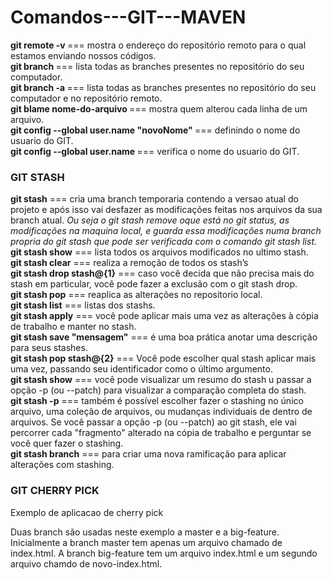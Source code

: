 # Comandos---GIT---MAVEN

<strong>git remote -v </strong> ===  mostra o endereço do repositório remoto para o qual estamos enviando nossos códigos.<br>
<strong>git branch </strong> ===  lista todas as branches presentes no repositório do seu computador.<br>
<strong>git branch -a </strong> ===  lista todas as branches presentes no repositório do seu computador e no repositório remoto.<br>
<strong>git blame nome-do-arquivo </strong> ===  mostra quem alterou cada linha de um arquivo.<br>
<strong>git config --global user.name "novoNome" </strong> === definindo o nome do usuario do GIT.<br>
<strong>git config --global user.name </strong> === verifica o nome do usuario do GIT.<br>
<h3>GIT STASH </h3>
<strong>git stash</strong> === cria uma branch temporaria contendo a versao atual do projeto e após isso vai desfazer as modificações feitas nos arquivos da sua branch atual.<em> Ou seja o git stash remove oque está no git status, as modificações na maquina local, e guarda essa modificações numa branch propria do git stash que pode ser verificada com o comando git stash list.</em><br>
<strong>git stash show</strong> ===  lista todos os arquivos modificados no ultimo stash.<br>
<strong>git stash clear</strong> ===  realiza a remoção de todos os stash’s<br>
<strong>git stash drop stash@{1}</strong> === caso você decida que não precisa mais do stash em particular, você pode fazer a exclusão com o git stash drop.<br>
<strong>git stash pop</strong> === reaplica as alterações no repositorio local.<br>
<strong> git stash list</strong> === listas dos stashs.<br>
<strong>git stash apply</strong> === você pode aplicar mais uma vez as alterações à cópia de trabalho e manter no stash.<br>
<strong>git stash save "mensagem"</strong> === é uma boa prática anotar uma descrição para seus stashes.<br>
<strong>git stash pop stash@{2}</strong> === Você pode escolher qual stash aplicar mais uma vez, passando seu identificador como o último argumento.<br>
<strong>git stash show</strong> === você pode visualizar um resumo do stash u passar a opção -p (ou --patch) para visualizar a comparação completa do stash.<br>
<strong>git stash -p</strong> === também é possível escolher fazer o stashing no único arquivo, uma coleção de arquivos, ou mudanças individuais de dentro de arquivos. Se você passar a opção -p (ou --patch) ao git stash, ele vai percorrer cada "fragmento" alterado na cópia de trabalho e perguntar se você quer fazer o stashing.<br>
<strong>git stash branch</strong> === para criar uma nova ramificação para aplicar alterações com stashing.<br>

<h3>GIT CHERRY PICK </h3>

<p>Exemplo de aplicacao de cherry pick</p>
<p>Duas branch são usadas neste exemplo a master e a big-feature. Inicialmente a branch master tem apenas um arquivo chamado de index.html. A branch big-feature tem um arquivo index.html e um segundo arquivo chamdo de novo-index.html.</p>
<p></p>



